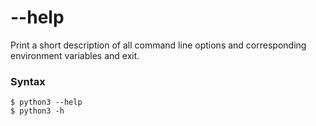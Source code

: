 # --help

Print a short description of all command line options and corresponding environment variables and exit.

### Syntax

```shell
$ python3 --help
$ python3 -h
```
